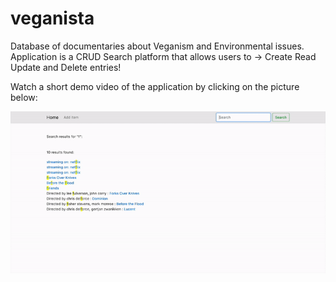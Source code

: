 # veganista

Database of documentaries about Veganism and Environmental issues. Application is a CRUD Search platform that allows users to -> Create Read Update and Delete entries!

Watch a short demo video of the application by clicking on the picture below:

[![Veganista](static/veganistaGif.gif)](https://youtu.be/ipQPuc-qoK8)
